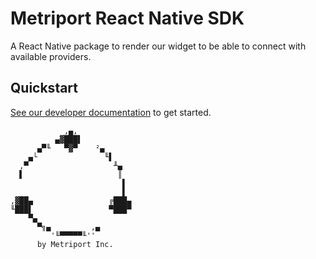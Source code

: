 # Metriport React Native SDK

A React Native package to render our widget to be able to connect with available providers.

## Quickstart

[See our developer documentation](https://docs.metriport.com/more-info/react-native) to get started.

```
            ,▄,
          ▄▓███▌
      ▄▀╙   ▀▓▀    ²▄
    ▄└               ╙▌
  ,▀                   ╨▄
  ▌                     ║
                         ▌
                         ▌
,▓██▄                 ╔███▄
╙███▌                 ▀███▀
    ▀▄
      ▀╗▄         ,▄
         '╙▀▀▀▀▀╙''
      by Metriport Inc.
```
